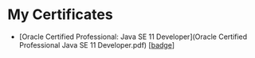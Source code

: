 # My Certificates

- [Oracle Certified Professional: Java SE 11 Developer](Oracle Certified Professional Java SE 11 Developer.pdf) [[badge](https://www.youracclaim.com/badges/ca37fb62-46f6-47ea-a7a9-b7ebbe64a386)]